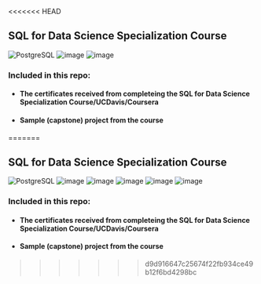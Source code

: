 <<<<<<< HEAD
## SQL for Data Science Specialization Course

![PostgreSQL](https://a11ybadges.com/badge?logo=postgresql)  ![image](https://github.com/ssoehdata/SQL_for_Data_Science_Specialization_Course/assets/150803481/7fdb4c26-a680-4985-9bc9-39a147d4f8d3) ![image](https://img.shields.io/badge/Microsoft_SQL_Server-CC2927?style=for-the-badge&logo=microsoft-sql-server&logoColor=white)


### Included in this repo:

#### <ul><li>The certificates received from completeing the SQL for Data Science Specialization Course/UCDavis/Coursera</li></ul>
#### <ul><li>Sample (capstone) project from the course</li></ul>
=======
## SQL for Data Science Specialization Course

![PostgreSQL](https://a11ybadges.com/badge?logo=postgresql)  ![image](https://github.com/ssoehdata/SQL_for_Data_Science_Specialization_Course/assets/150803481/7fdb4c26-a680-4985-9bc9-39a147d4f8d3) ![image](https://img.shields.io/badge/Microsoft_SQL_Server-CC2927?style=for-the-badge&logo=microsoft-sql-server&logoColor=white) ![image](https://img.shields.io/badge/SQLite-07405E?style=for-the-badge&logo=sqlite&logoColor=white) ![image](https://img.shields.io/badge/Databricks-FF3621?style=for-the-badge&logo=Databricks&logoColor=white) 
![image](https://img.shields.io/badge/Spark%20AR-FF5C83?style=for-the-badge&logo=SparkAR&logoColor=white) 



### Included in this repo:

#### <ul><li>The certificates received from completeing the SQL for Data Science Specialization Course/UCDavis/Coursera</li></ul>
#### <ul><li>Sample (capstone) project from the course</li></ul>
>>>>>>> d9d916647c25674f22fb934ce49b12f6bd4298bc

